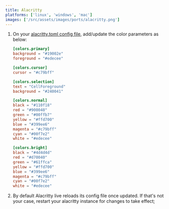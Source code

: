 ```yaml
---
title: Alacritty
platforms: ['linux', 'windows', 'mac']
images: ['/src/assets/images/ports/alacritty.png']
---
```


1. On your [alacritty.toml config file](https://alacritty.org/config-alacritty.html#location), add/update the color parameters as below:

   ```toml
   [colors.primary]
   background = "#19002e"
   foreground = "#edecee"

   [colors.cursor]
   cursor = "#c79bff"

   [colors.selection]
   text = "CellForeground"
   background = "#240041"

   [colors.normal]
   black = "#110f18"
   red = "#900048"
   green = "#00ffb7"
   yellow = "#ffd700"
   blue = "#399ee6"
   magenta = "#c79bff"
   cyan = "#00f7e2"
   white = "#edecee"

   [colors.bright]
   black = "#4d4d4d"
   red = "#d70040"
   green = "#61ffca"
   yellow = "#ffd700"
   blue = "#399ee6"
   magenta = "#c79bff"
   cyan = "#00f7e2"
   white = "#edecee"
   ```

2. By default Alacritty live reloads its config file once updated. If that's not your case, restart your alacritty instance for changes to take effect;
